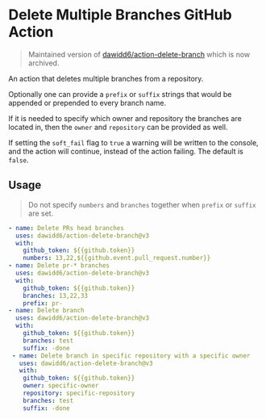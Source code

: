 # Delete Multiple Branches GitHub Action

> Maintained version of [dawidd6/action-delete-branch](https://github.com/dawidd6/action-delete-branch) which is now archived.

An action that deletes multiple branches from a repository.

Optionally one can provide a `prefix` or `suffix` strings that would be appended or prepended to every branch name.

If it is needed to specify which owner and repository the branches are located in, then the `owner` and `repository` can be provided as well.

If setting the `soft_fail` flag to `true` a warning will be written to the console, and the action will continue, instead of the action failing. The default is `false`.

## Usage

> Do not specify `numbers` and `branches` together when `prefix` or `suffix` are set.

```yaml
- name: Delete PRs head branches
  uses: dawidd6/action-delete-branch@v3
  with:
    github_token: ${{github.token}}
    numbers: 13,22,${{github.event.pull_request.number}}
- name: Delete pr-* branches
  uses: dawidd6/action-delete-branch@v3
  with:
    github_token: ${{github.token}}
    branches: 13,22,33
    prefix: pr-
- name: Delete branch
  uses: dawidd6/action-delete-branch@v3
  with:
    github_token: ${{github.token}}
    branches: test
    suffix: -done
 - name: Delete branch in specific repository with a specific owner
   uses: dawidd6/action-delete-branch@v3
   with:
    github_token: ${{github.token}}
    owner: specific-owner
    repository: specific-repository
    branches: test
    suffix: -done
```
